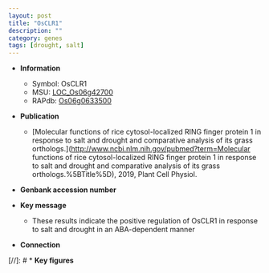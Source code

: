```yaml
---
layout: post
title: "OsCLR1"
description: ""
category: genes
tags: [drought, salt]
---
```


* **Information**  
    + Symbol: OsCLR1  
    + MSU: [LOC_Os06g42700](http://rice.uga.edu/cgi-bin/ORF_infopage.cgi?orf=LOC_Os06g42700)  
    + RAPdb: [Os06g0633500](http://rapdb.dna.affrc.go.jp/viewer/gbrowse_details/irgsp1?name=Os06g0633500)  

* **Publication**  
    + [Molecular functions of rice cytosol-localized RING finger protein 1 in response to salt and drought and comparative analysis of its grass orthologs.](http://www.ncbi.nlm.nih.gov/pubmed?term=Molecular functions of rice cytosol-localized RING finger protein 1 in response to salt and drought and comparative analysis of its grass orthologs.%5BTitle%5D), 2019, Plant Cell Physiol.

* **Genbank accession number**  

* **Key message**  
    + These results indicate the positive regulation of OsCLR1 in response to salt and drought in an ABA-dependent manner

* **Connection**  

[//]: # * **Key figures**  


